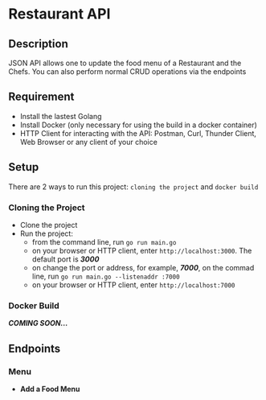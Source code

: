 # Restaurant API
## Description
JSON API allows one to update the food menu of a Restaurant and the Chefs. You can also perform normal CRUD operations via the endpoints

## Requirement
- Install the lastest Golang
- Install Docker (only necessary for using the build in a docker container)
- HTTP Client for interacting with the API: Postman, Curl, Thunder Client, Web Browser or any client of your choice

## Setup
There are 2 ways to run this project: `cloning the project` and `docker build`

### Cloning the Project
- Clone the project
- Run the project: 
    - from the command line, run `go run main.go`
    - on your browser or HTTP client, enter `http://localhost:3000`. The default port is ***3000***
    - on change the port or address, for example, ***7000***, on the commad line, run `go run main.go --listenaddr :7000`
    - on your browser or HTTP client, enter `http://localhost:7000` 

### Docker Build
***COMING SOON...***

## Endpoints
### Menu
- **Add a Food Menu**

